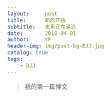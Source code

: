 ```yaml
---
layout:     post
title:      新的开始
subtitle:   未来正在逼近
date:       2018-04-01
author:     YF
header-img: img/post-bg-BJJ.jpg
catalog: true
tags:
    - BJJ
---
```

> 我的第一篇博文